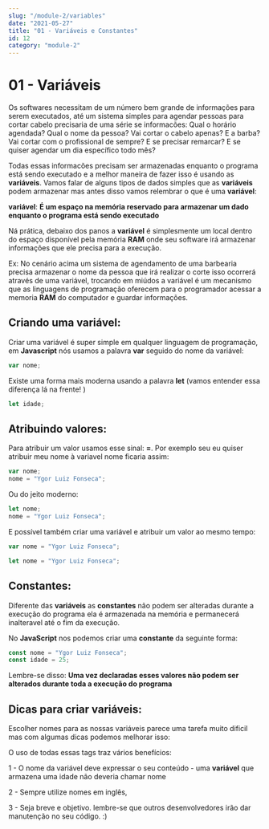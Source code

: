 ```yaml
---
slug: "/module-2/variables"
date: "2021-05-27"
title: "01 - Variáveis e Constantes"
id: 12
category: "module-2"
---
```



# 01 - Variáveis

Os softwares necessitam de um número bem grande de informações para serem executados, até um sistema simples para agendar pessoas para cortar cabelo precisaria de uma série se informacões: Qual o horário agendada? Qual o nome da pessoa? Vai cortar o cabelo apenas? E a barba? Vai cortar com o profissional de sempre? E se precisar remarcar? E se quiser agendar um dia específico todo mês?

Todas essas informacões precisam ser armazenadas enquanto o programa está sendo executado e a melhor maneira de fazer isso é usando as **variáveis**. Vamos falar de alguns tipos de dados simples que as **variáveis** podem armazenar mas antes disso vamos relembrar o que é uma **variável**:

**variável**: **É um espaço na memória reservado para armazenar um dado enquanto o programa está sendo executado**

Ná prática, debaixo dos panos a **variável** é simplesmente um local dentro do espaço disponível pela memória **RAM** onde seu software irá armazenar informações que ele precisa para a execução.

Ex: No cenário acima um sistema de agendamento de uma barbearia precisa armazenar o nome da pessoa que irá realizar o corte isso ocorrerá através de uma variável, trocando em miúdos a variável é um mecanismo que as linguagens de programação oferecem para o programador acessar a memoria **RAM** do computador e guardar informações.

## Criando uma variável:

Criar uma variável é super simple em qualquer linguagem de programação, em **Javascript** nós usamos a palavra **var** seguido do nome da variável:

```javascript
var nome;
```

Existe uma forma mais moderna usando a palavra **let** (vamos entender essa diferença lá na frente! )
```javascript
let idade;
```

## Atribuindo valores:

Para atribuir um valor usamos esse sinal: **=**. Por exemplo seu eu quiser atribuir meu nome à variavel nome ficaria assim:

```javascript
var nome;
nome = "Ygor Luiz Fonseca";
```

Ou do jeito moderno:

```javascript
let nome;
nome = "Ygor Luiz Fonseca";
```

E possível também criar uma variável e atribuir um valor ao mesmo tempo:

```javascript
var nome = "Ygor Luiz Fonseca";
```

```javascript
let nome = "Ygor Luiz Fonseca";
```

## Constantes:

Diferente das **variáveis** as **constantes** não podem ser alteradas durante a execução do programa ela é armazenada na memória e permanecerá inalteravel até o fim da execução.

No **JavaScript** nos podemos criar uma **constante** da seguinte forma:

```javascript
const nome = "Ygor Luiz Fonseca";
const idade = 25;
```

Lembre-se disso: **Uma vez declaradas esses valores não podem ser alterados durante toda a execução do programa**

## Dicas para criar variáveis:

Escolher nomes para as nossas variáveis parece uma tarefa muito dificil mas com algumas dicas podemos melhorar isso:

O uso de todas essas tags traz vários benefícios:

1 - O nome da variável deve expressar o seu conteúdo - uma **variável** que armazena uma idade não deveria chamar nome

2 - Sempre utilize nomes em inglês, 

3 - Seja breve e objetivo. lembre-se que outros desenvolvedores irão dar manutenção no seu código. :)